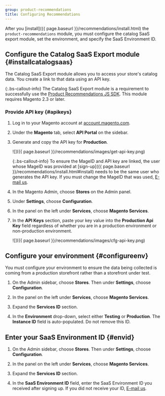 ```yaml
---
group: product-recommendations
title: Configuring Recommendations
---
```


After you [install]({{ page.baseurl }}/recommendations/install.html) the `product-recommendations` module, you must configure the catalog SaaS export module, set the environment, and specify the SaaS Environment ID.

## Configure the Catalog SaaS Export module {#installcatalogsaas}

The Catalog SaaS Export module allows you to access your store's catalog data. You create a link to that data using an API key.

{:.bs-callout-info}
The Catalog SaaS Export module is a requirement to successfully use the [Product Recommendations JS SDK](https://www.npmjs.com/package/@magento/recommendations-js-sdk). This module requires Magento 2.3 or later.

### Provide API key {#apikeys}

1. Log in to your Magento account at [account.magento.com](https://account.magento.com).

1. Under the **Magento** tab, select **API Portal** on the sidebar.

1. Generate and copy the API key for **Production**.

    ![]({{ page.baseurl }}/recommendations/images/get-api-key.png)

    {:.bs-callout-info}
    To ensure the MageID and API key are linked, the user whose MageID was provided at [sign-up]({{ page.baseurl }}/recommendations/install.html#install) needs to be the same user who generates the API key. If you must change the MageID that was used, <a href="mailto:magento-product-recs-feedback@adobe.com">E-mail us</a>.

1. In the Magento Admin, choose **Stores** on the Admin panel.

1. Under **Settings**, choose **Configuration**.

1. In the panel on the left under **Services**, choose **Magento Services**.

1. In the **API Keys** section, paste your key value into the **Production Api Key** field regardless of whether you are in a production environment or non-production environment.

    ![]({{ page.baseurl }}/recommendations/images/cfg-api-key.png)

## Configure your environment {#configureenv}

You must configure your environment to ensure the data being collected is coming from a production storefront rather than a storefront under test.

1. On the Admin sidebar, choose **Stores**. Then under **Settings**, choose **Configuration**.

1. In the panel on the left under **Services**, choose **Magento Services**.

1. Expand the **Services ID** section.

1. In the **Environment** drop-down, select either **Testing** or **Production**. The **Instance ID** field is auto-populated. Do not remove this ID.

## Enter your SaaS Environment ID {#envid}

1. On the Admin sidebar, choose **Stores**. Then under **Settings**, choose **Configuration**.

1. In the panel on the left under **Services**, choose **Magento Services**.

1. Expand the **Services ID** section.

1. In the **SaaS Environment ID** field, enter the SaaS Environment ID you received after signing up. If you did not receive your ID, <a href="mailto:magento-product-recs-feedback@adobe.com">E-mail us</a>.
